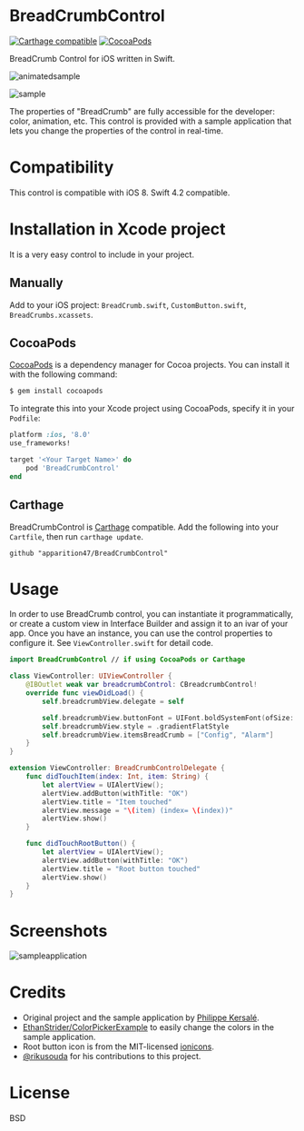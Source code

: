 # BreadCrumbControl

[![Carthage compatible](https://img.shields.io/badge/Carthage-compatible-4BC51D.svg?style=flat)](https://github.com/Carthage/Carthage) [![CocoaPods](https://img.shields.io/cocoapods/v/BreadCrumbControl.svg)](https://cocoapods.org/pods/BreadCrumbControl)

BreadCrumb Control for iOS written in Swift.

![animatedsample](https://user-images.githubusercontent.com/3298414/29718787-d5afe59c-89ee-11e7-8a03-88c92656265e.gif)

![sample](https://cloud.githubusercontent.com/assets/16086042/11485915/14c29ff4-97b6-11e5-9674-ff2c83a675e9.jpg)

The properties of "BreadCrumb" are fully accessible for the developer: color, animation, etc.
This control is provided with a sample application that lets you change the properties of the control in real-time.


# Compatibility

This control is compatible with iOS 8. Swift 4.2 compatible.


# Installation in Xcode project

It is a very easy control to include in your project.

## Manually

Add to your iOS project: `BreadCrumb.swift`, `CustomButton.swift`, `BreadCrumbs.xcassets`.

## CocoaPods

[CocoaPods](http://cocoapods.org/) is a dependency manager for Cocoa projects. You can install it with the following command:

```bash
$ gem install cocoapods
```

To integrate this into your Xcode project using CocoaPods, specify it in your `Podfile`:

```ruby
platform :ios, '8.0'
use_frameworks!

target '<Your Target Name>' do
    pod 'BreadCrumbControl'
end
```

## Carthage

BreadCrumbControl is [Carthage](https://github.com/Carthage/Carthage/) compatible.
Add the following into your `Cartfile`, then run `carthage update`.

```
github "apparition47/BreadCrumbControl"
```

# Usage

In order to use BreadCrumb control, you can instantiate it programmatically, or create a custom view in Interface Builder and assign it to an ivar of your app. Once you have an instance, you can use the control properties to configure it.
See `ViewController.swift` for detail code.

```swift
import BreadCrumbControl // if using CocoaPods or Carthage

class ViewController: UIViewController {
    @IBOutlet weak var breadcrumbControl: CBreadcrumbControl!
    override func viewDidLoad() {
        self.breadcrumbView.delegate = self

        self.breadcrumbView.buttonFont = UIFont.boldSystemFont(ofSize: 16)
        self.breadcrumbView.style = .gradientFlatStyle
        self.breadcrumbView.itemsBreadCrumb = ["Config", "Alarm"]
    }
}

extension ViewController: BreadCrumbControlDelegate {
    func didTouchItem(index: Int, item: String) {
        let alertView = UIAlertView();
        alertView.addButton(withTitle: "OK")
        alertView.title = "Item touched"
        alertView.message = "\(item) (index= \(index))"
        alertView.show()
    }

    func didTouchRootButton() {
        let alertView = UIAlertView();
        alertView.addButton(withTitle: "OK")
        alertView.title = "Root button touched"
        alertView.show()
    }
}
```


# Screenshots

![sampleapplication](https://cloud.githubusercontent.com/assets/16086042/11486079/09e7d904-97b7-11e5-9cd5-e0a7e4888bfe.jpg)

# Credits

* Original project and the sample application by [Philippe Kersalé](https://github.com/PhilKers).
* [EthanStrider/ColorPickerExample](https://github.com/EthanStrider/ColorPickerExample) to easily change the colors in the sample application.
* Root button icon is from the MIT-licensed [ionicons](http://ionicons.com).
* [@rikusouda](https://github.com/rikusouda) for his contributions to this project.

# License

BSD
